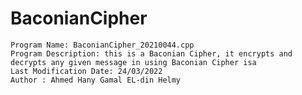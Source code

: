 # BaconianCipher
    Program Name: BaconianCipher_20210044.cpp
    Program Description: this is a Baconian Cipher, it encrypts and decrypts any given message in using Baconian Cipher isa
    Last Modification Date: 24/03/2022
    Author : Ahmed Hany Gamal EL-din Helmy
